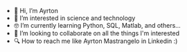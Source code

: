 - 👋 Hi, I’m Ayrton
- 👀 I’m interested in science and technology
- 🤓 I’m currently learning Python, SQL, Matlab, and others...
- 🧐 I’m looking to collaborate on all the things I'm interested
- 🔍 How to reach me like Ayrton Mastrangelo in Linkedin :)

<!---
Meteoro031/Meteoro031 is a ✨ special ✨ repository because its `README.md` (this file) appears on your GitHub profile.
You can click the Preview link to take a look at your changes.
--->
